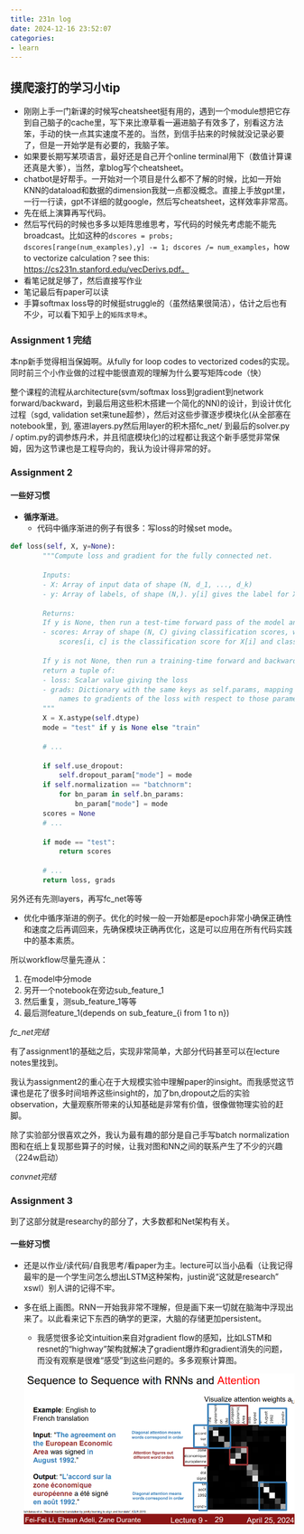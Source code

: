```yaml
---
title: 231n log 
date: 2024-12-16 23:52:07
categories: 
- learn 
---
```


## 摸爬滚打的学习小tip
* 刚刚上手一门新课的时候写cheatsheet挺有用的，遇到一个module想把它存到自己脑子的cache里，写下来比潦草看一遍进脑子有效多了，别看这方法笨，手动的快一点其实速度不差的。当然，到信手拈来的时候就没记录必要了，但是一开始学是有必要的，我脑子笨。
* 如果要长期写某项语言，最好还是自己开个online terminal用下（数值计算课还真是大爹），当然，拿blog写个cheatsheet。 
* chatbot是好帮手。一开始对一个项目是什么都不了解的时候，比如一开始KNN的dataload和数据的dimension我就一点都没概念。直接上手放gpt里，一行一行读，gpt不详细的就google，然后写cheatsheet，这样效率非常高。
* 先在纸上演算再写代码。
* 然后写代码的时候也多多以矩阵思维思考，写代码的时候先考虑能不能先broadcast。比如这种的`dscores = probs; dscores[range(num_examples),y] -= 1; dscores /= num_examples`，how to vectorize calculation？see this: https://cs231n.stanford.edu/vecDerivs.pdf。
* 看笔记就足够了，然后直接写作业
* 笔记最后有paper可以读
* 手算softmax loss导的时候挺struggle的（虽然结果很简洁），估计之后也有不少，可以看下知乎上的`矩阵求导术`。

### Assignment 1 完结
本np新手觉得相当保姆啊。从fully for loop codes to vectorized codes的实现。同时前三个小作业做的过程中能很直观的理解为什么要写矩阵code（快）

整个课程的流程从architecture(svm/softmax loss到gradient到network forward/backward，到最后用这些积木搭建一个简化的NN)的设计，到设计优化过程（sgd, validation set来tune超参），然后对这些步骤逐步模块化(从全部塞在notebook里，到, 塞进layers.py然后用layer的积木搭fc_net/ 到最后的solver.py / optim.py的调参炼丹术，并且彻底模块化)的过程都让我这个新手感觉非常保姆，因为这节课也是工程导向的，我认为设计得非常的好。

### Assignment 2 

#### 一些好习惯
* **循序渐进**。
  * 代码中循序渐进的例子有很多：写loss的时候set mode。
``` py
def loss(self, X, y=None):
        """Compute loss and gradient for the fully connected net.
        
        Inputs:
        - X: Array of input data of shape (N, d_1, ..., d_k)
        - y: Array of labels, of shape (N,). y[i] gives the label for X[i].

        Returns:
        If y is None, then run a test-time forward pass of the model and return:
        - scores: Array of shape (N, C) giving classification scores, where
            scores[i, c] is the classification score for X[i] and class c.

        If y is not None, then run a training-time forward and backward pass and
        return a tuple of:
        - loss: Scalar value giving the loss
        - grads: Dictionary with the same keys as self.params, mapping parameter
            names to gradients of the loss with respect to those parameters.
        """
        X = X.astype(self.dtype)
        mode = "test" if y is None else "train"

        # ...

        if self.use_dropout:
            self.dropout_param["mode"] = mode
        if self.normalization == "batchnorm":
            for bn_param in self.bn_params:
                bn_param["mode"] = mode
        scores = None
        # ...
        
        if mode == "test":
            return scores
        
        # ...
        return loss, grads
 ```
另外还有先测layers，再写fc_net等等

* 优化中循序渐进的例子。优化的时候一般一开始都是epoch非常小确保正确性和速度之后再调回来，先确保模块正确再优化，这是可以应用在所有代码实践中的基本素质。

所以workflow尽量先遵从：
1. 在model中分mode
2. 另开一个notebook在旁边sub_feature_1
3. 然后重复，测sub_feature_1等等
4. 最后测feature_1(depends on sub_feature_{i from 1 to n})

*fc_net完结*

有了assignment1的基础之后，实现非常简单，大部分代码甚至可以在lecture notes里找到。

我认为assignment2的重心在于大规模实验中理解paper的insight。而我感觉这节课也是花了很多时间培养这些insight的，加了bn,dropout之后的实验observation，大量观察所带来的认知基础是非常有价值，很像做物理实验的赶脚。

除了实验部分很喜欢之外，我认为最有趣的部分是自己手写batch normalization图和在纸上复现那些算子的时候，让我对图和NN之间的联系产生了不少的兴趣（224w启动）

*convnet完结*

### Assignment 3

到了这部分就是researchy的部分了，大多数都和Net架构有关。

#### 一些好习惯
* 还是以作业/读代码/自我思考/看paper为主。lecture可以当小品看（让我记得最牢的是一个学生问怎么想出LSTM这种架构，justin说“这就是research” xswl）别人讲的记得不牢。
* 多在纸上画图。RNN一开始我非常不理解，但是画下来一切就在脑海中浮现出来了。以此看来记下东西的确学的更深，大脑的存储更加persistent。
    * 我感觉很多论文intuition来自对gradient flow的感知，比如LSTM和resnet的“highway”架构就解决了gradient爆炸和gradient消失的问题，而没有观察是很难“感受”到这些问题的。多多观察计算图。

    ![alt text](image.png)
<!-- ### 完结
nice intro to dl。 -->